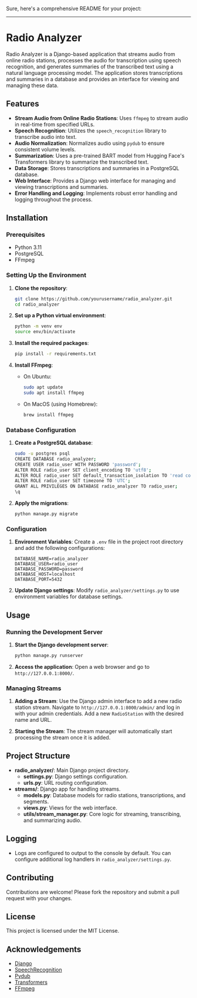Sure, here's a comprehensive README for your project:

---

# Radio Analyzer

Radio Analyzer is a Django-based application that streams audio from online radio stations, processes the audio for transcription using speech recognition, and generates summaries of the transcribed text using a natural language processing model. The application stores transcriptions and summaries in a database and provides an interface for viewing and managing these data.

## Features

- **Stream Audio from Online Radio Stations**: Uses `ffmpeg` to stream audio in real-time from specified URLs.
- **Speech Recognition**: Utilizes the `speech_recognition` library to transcribe audio into text.
- **Audio Normalization**: Normalizes audio using `pydub` to ensure consistent volume levels.
- **Summarization**: Uses a pre-trained BART model from Hugging Face's Transformers library to summarize the transcribed text.
- **Data Storage**: Stores transcriptions and summaries in a PostgreSQL database.
- **Web Interface**: Provides a Django web interface for managing and viewing transcriptions and summaries.
- **Error Handling and Logging**: Implements robust error handling and logging throughout the process.

## Installation

### Prerequisites

- Python 3.11
- PostgreSQL
- FFmpeg

### Setting Up the Environment

1. **Clone the repository**:
    ```bash
    git clone https://github.com/yourusername/radio_analyzer.git
    cd radio_analyzer
    ```

2. **Set up a Python virtual environment**:
    ```bash
    python -m venv env
    source env/bin/activate
    ```

3. **Install the required packages**:
    ```bash
    pip install -r requirements.txt
    ```

4. **Install FFmpeg**:
    - On Ubuntu:
        ```bash
        sudo apt update
        sudo apt install ffmpeg
        ```
    - On MacOS (using Homebrew):
        ```bash
        brew install ffmpeg
        ```

### Database Configuration

1. **Create a PostgreSQL database**:
    ```bash
    sudo -u postgres psql
    CREATE DATABASE radio_analyzer;
    CREATE USER radio_user WITH PASSWORD 'password';
    ALTER ROLE radio_user SET client_encoding TO 'utf8';
    ALTER ROLE radio_user SET default_transaction_isolation TO 'read committed';
    ALTER ROLE radio_user SET timezone TO 'UTC';
    GRANT ALL PRIVILEGES ON DATABASE radio_analyzer TO radio_user;
    \q
    ```

2. **Apply the migrations**:
    ```bash
    python manage.py migrate
    ```

### Configuration

1. **Environment Variables**:
    Create a `.env` file in the project root directory and add the following configurations:
    ```env
    DATABASE_NAME=radio_analyzer
    DATABASE_USER=radio_user
    DATABASE_PASSWORD=password
    DATABASE_HOST=localhost
    DATABASE_PORT=5432
    ```

2. **Update Django settings**:
    Modify `radio_analyzer/settings.py` to use environment variables for database settings.

## Usage

### Running the Development Server

1. **Start the Django development server**:
    ```bash
    python manage.py runserver
    ```

2. **Access the application**:
    Open a web browser and go to `http://127.0.0.1:8000/`.

### Managing Streams

1. **Adding a Stream**:
    Use the Django admin interface to add a new radio station stream. Navigate to `http://127.0.0.1:8000/admin/` and log in with your admin credentials. Add a new `RadioStation` with the desired name and URL.

2. **Starting the Stream**:
    The stream manager will automatically start processing the stream once it is added.

## Project Structure

- **radio_analyzer/**: Main Django project directory.
    - **settings.py**: Django settings configuration.
    - **urls.py**: URL routing configuration.
- **streams/**: Django app for handling streams.
    - **models.py**: Database models for radio stations, transcriptions, and segments.
    - **views.py**: Views for the web interface.
    - **utils/stream_manager.py**: Core logic for streaming, transcribing, and summarizing audio.

## Logging

- Logs are configured to output to the console by default. You can configure additional log handlers in `radio_analyzer/settings.py`.

## Contributing

Contributions are welcome! Please fork the repository and submit a pull request with your changes.

## License

This project is licensed under the MIT License.

## Acknowledgements

- [Django](https://www.djangoproject.com/)
- [SpeechRecognition](https://pypi.org/project/SpeechRecognition/)
- [Pydub](https://pydub.com/)
- [Transformers](https://huggingface.co/transformers/)
- [FFmpeg](https://ffmpeg.org/)
